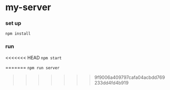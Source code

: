 # my-server

### set up
`npm install`

### run 
<<<<<<< HEAD
`npm start`

=======
`npm run server`
>>>>>>> 9f9006a409797cafa04acbdd769233dd4fd4b919
